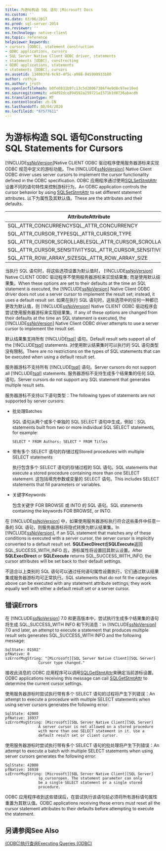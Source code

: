 ```yaml
---
title: 为游标构造 SQL 语句 |Microsoft Docs
ms.custom: ''
ms.date: 03/06/2017
ms.prod: sql-server-2014
ms.reviewer: ''
ms.technology: native-client
ms.topic: reference
helpviewer_keywords:
- cursors [ODBC], statement construction
- ODBC applications, cursors
- SQL Server Native Client ODBC driver, statements
- statements [ODBC], constructing
- ODBC applications, statements
- statements [ODBC], cursors
ms.assetid: 134003fd-9c93-4f5c-a988-045990933b80
author: rothja
ms.author: jroth
ms.openlocfilehash: b0fe0831b97c13c5d20067386f4e9d8c97ee19ed
ms.sourcegitcommit: ad4d92dce894592a259721a1571b1d8736abacdb
ms.translationtype: MT
ms.contentlocale: zh-CN
ms.lasthandoff: 08/04/2020
ms.locfileid: "87577611"
---
```

# <a name="constructing-sql-statements-for-cursors"></a><span data-ttu-id="e1917-102">为游标构造 SQL 语句</span><span class="sxs-lookup"><span data-stu-id="e1917-102">Constructing SQL Statements for Cursors</span></span>
  <span data-ttu-id="e1917-103">[!INCLUDE[ssNoVersion](../../includes/ssnoversion-md.md)]Native CLIENT ODBC 驱动程序使用服务器游标来实现 ODBC 规范中定义的游标功能。</span><span class="sxs-lookup"><span data-stu-id="e1917-103">The [!INCLUDE[ssNoVersion](../../includes/ssnoversion-md.md)] Native Client ODBC driver uses server cursors to implement the cursor functionality defined in the ODBC specification.</span></span> <span data-ttu-id="e1917-104">ODBC 应用程序通过使用[SQLSetStmtAttr](../native-client-odbc-api/sqlsetstmtattr.md)设置不同的语句特性来控制游标行为。</span><span class="sxs-lookup"><span data-stu-id="e1917-104">An ODBC application controls the cursor behavior by using [SQLSetStmtAttr](../native-client-odbc-api/sqlsetstmtattr.md) to set different statement attributes.</span></span> <span data-ttu-id="e1917-105">以下为属性及其默认值。</span><span class="sxs-lookup"><span data-stu-id="e1917-105">These are the attributes and their defaults.</span></span>  
  
|<span data-ttu-id="e1917-106">Attribute</span><span class="sxs-lookup"><span data-stu-id="e1917-106">Attribute</span></span>|<span data-ttu-id="e1917-107">默认</span><span class="sxs-lookup"><span data-stu-id="e1917-107">Default</span></span>|  
|---------------|-------------|  
|<span data-ttu-id="e1917-108">SQL_ATTR_CONCURRENCY</span><span class="sxs-lookup"><span data-stu-id="e1917-108">SQL_ATTR_CONCURRENCY</span></span>|<span data-ttu-id="e1917-109">SQL_CONCUR_READ_ONLY</span><span class="sxs-lookup"><span data-stu-id="e1917-109">SQL_CONCUR_READ_ONLY</span></span>|  
|<span data-ttu-id="e1917-110">SQL_ATTR_CURSOR_TYPE</span><span class="sxs-lookup"><span data-stu-id="e1917-110">SQL_ATTR_CURSOR_TYPE</span></span>|<span data-ttu-id="e1917-111">SQL_CURSOR_FORWARD_ONLY</span><span class="sxs-lookup"><span data-stu-id="e1917-111">SQL_CURSOR_FORWARD_ONLY</span></span>|  
|<span data-ttu-id="e1917-112">SQL_ATTR_CURSOR_SCROLLABLE</span><span class="sxs-lookup"><span data-stu-id="e1917-112">SQL_ATTR_CURSOR_SCROLLABLE</span></span>|<span data-ttu-id="e1917-113">SQL_NONSCROLLABLE</span><span class="sxs-lookup"><span data-stu-id="e1917-113">SQL_NONSCROLLABLE</span></span>|  
|<span data-ttu-id="e1917-114">SQL_ATTR_CURSOR_SENSITIVITY</span><span class="sxs-lookup"><span data-stu-id="e1917-114">SQL_ATTR_CURSOR_SENSITIVITY</span></span>|<span data-ttu-id="e1917-115">SQL_UNSPECIFIED</span><span class="sxs-lookup"><span data-stu-id="e1917-115">SQL_UNSPECIFIED</span></span>|  
|<span data-ttu-id="e1917-116">SQL_ATTR_ROW_ARRAY_SIZE</span><span class="sxs-lookup"><span data-stu-id="e1917-116">SQL_ATTR_ROW_ARRAY_SIZE</span></span>|<span data-ttu-id="e1917-117">1</span><span class="sxs-lookup"><span data-stu-id="e1917-117">1</span></span>|  
  
 <span data-ttu-id="e1917-118">当执行 SQL 语句时，将这些选项设置为默认值时， [!INCLUDE[ssNoVersion](../../includes/ssnoversion-md.md)] Native CLIENT ODBC 驱动程序不使用服务器游标来实现结果集; 而是使用默认结果集。</span><span class="sxs-lookup"><span data-stu-id="e1917-118">When these options are set to their defaults at the time an SQL statement is executed, the [!INCLUDE[ssNoVersion](../../includes/ssnoversion-md.md)] Native Client ODBC driver does not use a server cursor to implement the result set; instead, it uses a default result set.</span></span> <span data-ttu-id="e1917-119">如果在执行 SQL 语句时，这些选项中的任何一种都已更改为默认值，则 [!INCLUDE[ssNoVersion](../../includes/ssnoversion-md.md)] Native CLIENT ODBC 驱动程序会尝试使用服务器游标来实现结果集。</span><span class="sxs-lookup"><span data-stu-id="e1917-119">If any of these options are changed from their defaults at the time an SQL statement is executed, the [!INCLUDE[ssNoVersion](../../includes/ssnoversion-md.md)] Native Client ODBC driver attempts to use a server cursor to implement the result set.</span></span>  
  
 <span data-ttu-id="e1917-120">默认结果集支持所有 [!INCLUDE[tsql](../../includes/tsql-md.md)] 语句。</span><span class="sxs-lookup"><span data-stu-id="e1917-120">Default result sets support all of the [!INCLUDE[tsql](../../includes/tsql-md.md)] statements.</span></span> <span data-ttu-id="e1917-121">对使用默认结果集时可以执行的 SQL 语句类型没有限制。</span><span class="sxs-lookup"><span data-stu-id="e1917-121">There are no restrictions on the types of SQL statements that can be executed when using a default result set.</span></span>  
  
 <span data-ttu-id="e1917-122">服务器游标不支持所有 [!INCLUDE[tsql](../../includes/tsql-md.md)] 语句。</span><span class="sxs-lookup"><span data-stu-id="e1917-122">Server cursors do not support all [!INCLUDE[tsql](../../includes/tsql-md.md)] statements.</span></span> <span data-ttu-id="e1917-123">服务器游标不支持生成多个结果集的任何 SQL 语句。</span><span class="sxs-lookup"><span data-stu-id="e1917-123">Server cursors do not support any SQL statement that generates multiple result sets.</span></span>  
  
 <span data-ttu-id="e1917-124">服务器游标不支持以下语句类型：</span><span class="sxs-lookup"><span data-stu-id="e1917-124">The following types of statements are not supported by server cursors:</span></span>  
  
-   <span data-ttu-id="e1917-125">批处理</span><span class="sxs-lookup"><span data-stu-id="e1917-125">Batches</span></span>  
  
     <span data-ttu-id="e1917-126">SQL 语句从两个或多个单独的 SQL SELECT 语句中生成，例如：</span><span class="sxs-lookup"><span data-stu-id="e1917-126">SQL statements built from two or more individual SQL SELECT statements, for example:</span></span>  
  
    ```  
    SELECT * FROM Authors; SELECT * FROM Titles  
    ```  
  
-   <span data-ttu-id="e1917-127">带有多个 SELECT 语句的存储过程</span><span class="sxs-lookup"><span data-stu-id="e1917-127">Stored procedures with multiple SELECT statements</span></span>  
  
     <span data-ttu-id="e1917-128">执行包含多个 SELECT 语句的存储过程的 SQL 语句。</span><span class="sxs-lookup"><span data-stu-id="e1917-128">SQL statements that execute a stored procedure containing more than one SELECT statement.</span></span> <span data-ttu-id="e1917-129">这包括填充参数或变量的 SELECT 语句。</span><span class="sxs-lookup"><span data-stu-id="e1917-129">This includes SELECT statements that fill parameters or variables.</span></span>  
  
-   <span data-ttu-id="e1917-130">关键字</span><span class="sxs-lookup"><span data-stu-id="e1917-130">Keywords</span></span>  
  
     <span data-ttu-id="e1917-131">包含关键字 FOR BROWSE 或 INTO 的 SQL 语句。</span><span class="sxs-lookup"><span data-stu-id="e1917-131">SQL statements containing the keywords FOR BROWSE, or INTO.</span></span>  
  
 <span data-ttu-id="e1917-132">在 [!INCLUDE[ssNoVersion](../../includes/ssnoversion-md.md)] 中，如果使用服务器游标执行符合这些条件中任意一条的 SQL 语句，则服务器游标将隐式转换为默认结果集。</span><span class="sxs-lookup"><span data-stu-id="e1917-132">In [!INCLUDE[ssNoVersion](../../includes/ssnoversion-md.md)], if an SQL statement that matches any of these conditions is executed with a server cursor, the server cursor is implicitly converted to a default result set.</span></span> <span data-ttu-id="e1917-133">**SQLExecDirect**或**SQLExecute**返回 SQL_SUCCESS_WITH_INFO 后，游标属性将设置回其默认设置。</span><span class="sxs-lookup"><span data-stu-id="e1917-133">After **SQLExecDirect** or **SQLExecute** returns SQL_SUCCESS_WITH_INFO, the cursor attributes will be set back to their default settings.</span></span>  
  
 <span data-ttu-id="e1917-134">不适合以上类别的 SQL 语句可以通过任何语句属性设置执行，它们通过默认结果集或服务器游标均可正常执行。</span><span class="sxs-lookup"><span data-stu-id="e1917-134">SQL statements that do not fit the categories above can be executed with any statement attribute settings; they work equally well with either a default result set or a server cursor.</span></span>  
  
## <a name="errors"></a><span data-ttu-id="e1917-135">错误</span><span class="sxs-lookup"><span data-stu-id="e1917-135">Errors</span></span>  
 <span data-ttu-id="e1917-136">在 [!INCLUDE[ssNoVersion](../../includes/ssnoversion-md.md)] 7.0 和更高版本中，尝试执行生成多个结果集的语句将生成 SQL_SUCCESS_WITH INFO 和下列消息：</span><span class="sxs-lookup"><span data-stu-id="e1917-136">In [!INCLUDE[ssNoVersion](../../includes/ssnoversion-md.md)] 7.0 and later, an attempt to execute a statement that produces multiple result sets generates SQL_SUCCESS_WITH INFO and the following message:</span></span>  
  
```  
SqlState: 01S02"  
pfNative: 0  
szErrorMsgString: "[Microsoft][SQL Server Native Client][SQL Server]  
               Cursor type changed."  
```  
  
 <span data-ttu-id="e1917-137">接收此消息的 ODBC 应用程序可以调用[SQLGetStmtAttr](../native-client-odbc-api/sqlgetstmtattr.md)来确定当前游标设置。</span><span class="sxs-lookup"><span data-stu-id="e1917-137">ODBC applications receiving this message can call [SQLGetStmtAttr](../native-client-odbc-api/sqlgetstmtattr.md) to determine the current cursor settings.</span></span>  
  
 <span data-ttu-id="e1917-138">使用服务器游标时尝试执行带有多个 SELECT 语句的过程将产生下列错误：</span><span class="sxs-lookup"><span data-stu-id="e1917-138">An attempt to execute a procedure with multiple SELECT statements when using server cursors generates the following error:</span></span>  
  
```  
SqlState: 42000  
pfNative: 16937  
szErrorMsgString: [Microsoft][SQL Server Native Client][SQL Server]  
               A server cursor is not allowed on a stored procedure  
               with more than one SELECT statement in it. Use a  
               default result set or client cursor.  
```  
  
 <span data-ttu-id="e1917-139">使用服务器游标时尝试执行带有多个 SELECT 语句的批处理将产生下列错误：</span><span class="sxs-lookup"><span data-stu-id="e1917-139">An attempt to execute a batch with multiple SELECT statements when using server cursors generates the following error:</span></span>  
  
```  
SqlState: 42000  
pfNative: 16938  
szErrorMsgString: [Microsoft][SQL Server Native Client][SQL Server]  
               sp_cursoropen. The statement parameter can only  
               be a single SELECT statement or a single stored   
               procedure.  
```  
  
 <span data-ttu-id="e1917-140">ODBC 应用程序收到这些错误后，在尝试执行该语句前必须将所有游标语句属性重置为其默认值。</span><span class="sxs-lookup"><span data-stu-id="e1917-140">ODBC applications receiving these errors must reset all the cursor statement attributes to their defaults before attempting to execute the statement.</span></span>  
  
## <a name="see-also"></a><span data-ttu-id="e1917-141">另请参阅</span><span class="sxs-lookup"><span data-stu-id="e1917-141">See Also</span></span>  
 [<span data-ttu-id="e1917-142">&#40;ODBC&#41;执行查询</span><span class="sxs-lookup"><span data-stu-id="e1917-142">Executing Queries &#40;ODBC&#41;</span></span>](executing-queries-odbc.md)  
  
  
